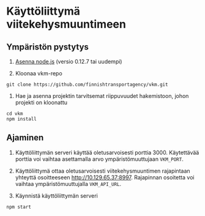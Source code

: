 # Käyttöliittymä viitekehysmuuntimeen

## Ympäristön pystytys

1. [Asenna node.js](https://nodejs.org/) (versio 0.12.7 tai uudempi)

1. Kloonaa vkm-repo

  ```
  git clone https://github.com/finnishtransportagency/vkm.git
  ```

1. Hae ja asenna projektin tarvitsemat riippuvuudet hakemistoon, johon projekti on kloonattu

  ```
  cd vkm
  npm install
  ```

## Ajaminen

1. Käyttöliittymän serveri käyttää oletusarvoisesti porttia 3000. Käytettävää porttia voi vaihtaa asettamalla arvo ympäristömuuttujaan `VKM_PORT`.

1. Käyttöliittymä ottaa oletusarvoisesti viitekehysmuuntimen rajapintaan yhteyttä osoitteeseen http://10.129.65.37:8997. Rajapinnan osoitetta voi vaihtaa ympäristömuuttujalla `VKM_API_URL`.

1. Käynnistä käyttöliittymän serveri

  ```
  npm start
  ```

